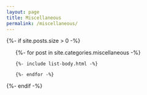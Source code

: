 ```yaml
---
layout: page
title: Miscellaneous
permalink: /miscellaneous/
---
```


{%- if site.posts.size > 0 -%}

  <!-- <h2 class="post-list-heading">{{ page.list_title | default: "Posts" }}</h2> -->
  <ul class="post-list">
    {%- for post in site.categories.miscellaneous -%}

    {%- include list-body.html -%}

    {%- endfor -%}

  </ul>
  {%- endif -%}
